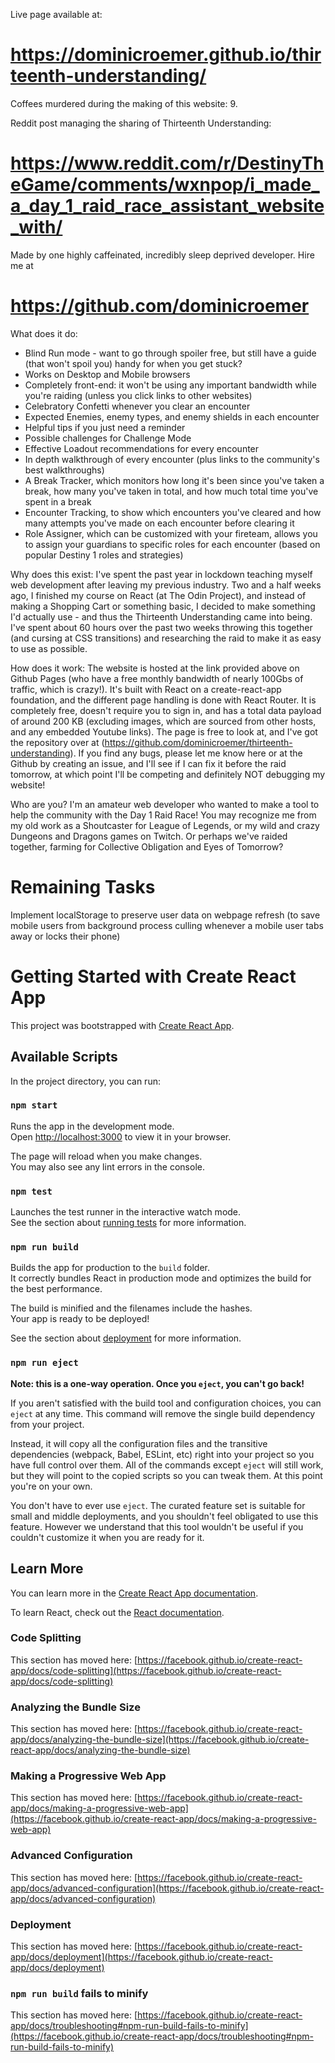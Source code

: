 Live page available at:

# https://dominicroemer.github.io/thirteenth-understanding/

Coffees murdered during the making of this website: 9.

Reddit post managing the sharing of Thirteenth Understanding:

# https://www.reddit.com/r/DestinyTheGame/comments/wxnpop/i_made_a_day_1_raid_race_assistant_website_with/

Made by one highly caffeinated, incredibly sleep deprived developer. Hire me at 

# https://github.com/dominicroemer

What does it do:
 - Blind Run mode - want to go through spoiler free, but still have a guide (that won't spoil you) handy for when you get stuck? 
 - Works on Desktop and Mobile browsers
 - Completely front-end: it won't be using any important bandwidth while you're raiding (unless you click links to other websites)
 - Celebratory Confetti whenever you clear an encounter
 - Expected Enemies, enemy types, and enemy shields in each encounter
 - Helpful tips if you just need a reminder
 - Possible challenges for Challenge Mode
 - Effective Loadout recommendations for every encounter
 - In depth walkthrough of every encounter (plus links to the community's best walkthroughs)
 - A Break Tracker, which monitors how long it's been since you've taken a break, how many you've taken in total, and how much total time you've spent in a break
 - Encounter Tracking, to show which encounters you've cleared and how many attempts you've made on each encounter before clearing it
 - Role Assigner, which can be customized with your fireteam, allows you to assign your guardians to specific roles for each encounter (based on popular Destiny 1 roles and strategies)

Why does this exist:
I've spent the past year in lockdown teaching myself web development after leaving my previous industry. Two and a half weeks ago, I finished my course on React (at The Odin Project), and instead of making a Shopping Cart or something basic, I decided to make something I'd actually use - and thus the Thirteenth Understanding came into being. I've spent about 60 hours over the past two weeks throwing this together (and cursing at CSS transitions) and researching the raid to make it as easy to use as possible.

How does it work:
The website is hosted at the link provided above on Github Pages (who have a free monthly bandwidth of nearly 100Gbs of traffic, which is crazy!). It's built with React on a create-react-app foundation, and the different page handling is done with React Router. It is completely free, doesn't require you to sign in, and has a total data payload of around 200 KB (excluding images, which are sourced from other hosts, and any embedded Youtube links). The page is free to look at, and I've got the repository over at (https://github.com/dominicroemer/thirteenth-understanding). If you find any bugs, please let me know here or at the Github by creating an issue, and I'll see if I can fix it before the raid tomorrow, at which point I'll be competing and definitely NOT debugging my website!

Who are you?
I'm an amateur web developer who wanted to make a tool to help the community with the Day 1 Raid Race! You may recognize me from my old work as a Shoutcaster for League of Legends, or my wild and crazy Dungeons and Dragons games on Twitch. Or perhaps we've raided together, farming for Collective Obligation and Eyes of Tomorrow?

# Remaining Tasks
Implement localStorage to preserve user data on webpage refresh (to save mobile users from background process culling whenever a mobile user tabs away or locks their phone)





# Getting Started with Create React App

This project was bootstrapped with [Create React App](https://github.com/facebook/create-react-app).

## Available Scripts

In the project directory, you can run:

### `npm start`

Runs the app in the development mode.\
Open [http://localhost:3000](http://localhost:3000) to view it in your browser.

The page will reload when you make changes.\
You may also see any lint errors in the console.

### `npm test`

Launches the test runner in the interactive watch mode.\
See the section about [running tests](https://facebook.github.io/create-react-app/docs/running-tests) for more information.

### `npm run build`

Builds the app for production to the `build` folder.\
It correctly bundles React in production mode and optimizes the build for the best performance.

The build is minified and the filenames include the hashes.\
Your app is ready to be deployed!

See the section about [deployment](https://facebook.github.io/create-react-app/docs/deployment) for more information.

### `npm run eject`

**Note: this is a one-way operation. Once you `eject`, you can't go back!**

If you aren't satisfied with the build tool and configuration choices, you can `eject` at any time. This command will remove the single build dependency from your project.

Instead, it will copy all the configuration files and the transitive dependencies (webpack, Babel, ESLint, etc) right into your project so you have full control over them. All of the commands except `eject` will still work, but they will point to the copied scripts so you can tweak them. At this point you're on your own.

You don't have to ever use `eject`. The curated feature set is suitable for small and middle deployments, and you shouldn't feel obligated to use this feature. However we understand that this tool wouldn't be useful if you couldn't customize it when you are ready for it.

## Learn More

You can learn more in the [Create React App documentation](https://facebook.github.io/create-react-app/docs/getting-started).

To learn React, check out the [React documentation](https://reactjs.org/).

### Code Splitting

This section has moved here: [https://facebook.github.io/create-react-app/docs/code-splitting](https://facebook.github.io/create-react-app/docs/code-splitting)

### Analyzing the Bundle Size

This section has moved here: [https://facebook.github.io/create-react-app/docs/analyzing-the-bundle-size](https://facebook.github.io/create-react-app/docs/analyzing-the-bundle-size)

### Making a Progressive Web App

This section has moved here: [https://facebook.github.io/create-react-app/docs/making-a-progressive-web-app](https://facebook.github.io/create-react-app/docs/making-a-progressive-web-app)

### Advanced Configuration

This section has moved here: [https://facebook.github.io/create-react-app/docs/advanced-configuration](https://facebook.github.io/create-react-app/docs/advanced-configuration)

### Deployment

This section has moved here: [https://facebook.github.io/create-react-app/docs/deployment](https://facebook.github.io/create-react-app/docs/deployment)

### `npm run build` fails to minify

This section has moved here: [https://facebook.github.io/create-react-app/docs/troubleshooting#npm-run-build-fails-to-minify](https://facebook.github.io/create-react-app/docs/troubleshooting#npm-run-build-fails-to-minify)
